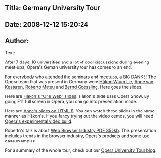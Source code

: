 Title: Germany University Tour
----
Date: 2008-12-12 15:20:24
----
Author: 
----
Text:

<p>After 7 days, 10 universities and a lot of cool discussions during evening meet-ups, Opera&#39;s Geman university tour has comes to an end.</p> 

<p>For everybody who attended the seminars and meetups, a BIG DANKE! The Opera team that was present in Germany were <a href="http://people.opera.com/howcome/">Håkon Wium Lie</a>, <a href="http://annevankesteren.nl/">Anne van Kesteren</a>, <a href="http://robertomateu.com/">Roberto Mateu</a> and <a href="http://my.opera.com/goessling/">Bernd Goessling</a>. Here goes the slides.</p>

<p>Here are <a href="http://people.opera.com/howcome/2008/talks/11-germany.html">Håkon&#39;s &quot;One Web&quot; slides</a>. Håkon&#39;s slide uses Opera Show. By going F11 full screen in Opera, you can go into presentation mode.</p>

<p>Here are <a href="http://annevankesteren.nl/2008/university-tours-germany-html5">Anne&#39;s slides on HTML 5</a>. You can watch these slides in the same manner as Håkon&#39;s. If you fancy trying out the video demos, you will need <a href="http://labs.opera.com/downloads/">Opera&#39;s experimental video build</a>.</p>

<p>Roberto&#39;s talk is about <a href="http://files.myopera.com/rmateu/Slides/GER%20tours%20slides.pdf">Web Browser Industry PDF 850kb</a>. This presentation includes trends in the browser industry, Opera&#39;s products and some use case examples.</p>

<p>For a summary of the whole tour, check out our <a href="http://my.opera.com/universitytours/blog/">Opera University Tour blog</a>.</p>
